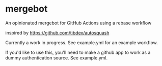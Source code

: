 # mergebot
An opinionated mergebot for GitHub Actions using a rebase workflow

inspired by https://github.com/tibdex/autosquash

Currently a work in progress. See example.yml for an example workflow.

If you'd like to use this, you'll need to make a github app to work as a dummy
authentication source. See example.yml.
